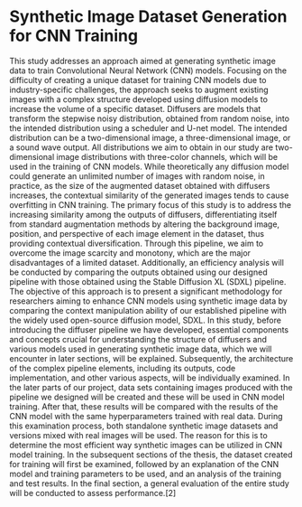 # Synthetic Image Dataset Generation for CNN Training


This study addresses an approach aimed at generating synthetic image data to train Convolutional Neural Network (CNN) models. Focusing on the difficulty of creating a unique dataset for training CNN models due to industry-specific challenges, the approach seeks to augment existing images with a complex structure developed using diffusion models to increase the volume of a specific dataset.
Diffusers are models that transform the stepwise noisy distribution, obtained from random noise, into the intended distribution using a scheduler and U-net model. The intended distribution can be a two-dimensional image, a three-dimensional image, or a sound wave output. All distributions we aim to obtain in our study are two-dimensional image distributions with three-color channels, which will be used in the training of CNN models. While theoretically any diffusion model could generate an unlimited number of images with random noise, in practice, as the size of the augmented dataset obtained with diffusers increases, the contextual similarity of the generated images tends to cause overfitting in CNN training.
The primary focus of this study is to address the increasing similarity among the outputs of diffusers, differentiating itself from standard augmentation methods by altering the background image, position, and perspective of each image element in the dataset, thus providing contextual diversification. Through this pipeline, we aim to overcome the image scarcity and monotony, which are the major disadvantages of a limited dataset. Additionally, an efficiency analysis will be conducted by comparing the outputs obtained using our designed pipeline with those obtained using the Stable Diffusion XL (SDXL) pipeline. The objective of this approach is to present a significant methodology for researchers aiming to enhance CNN models using synthetic image data by comparing the context manipulation ability of our established pipeline with the widely used open-source diffusion model, SDXL.
In this study, before introducing the diffuser pipeline we have developed, essential components and concepts crucial for understanding the structure of diffusers and various models used in generating synthetic image data, which we will encounter in later sections, will be explained. Subsequently, the architecture of the complex pipeline elements, including its outputs, code implementation, and other various aspects, will be individually examined.
In the later parts of our project, data sets containing images produced with the pipeline we designed will be created and these will be used in CNN model training. After that, these results will be compared with the results of the CNN model with the same hyperparameters trained with real data. During this examination process, both standalone synthetic image datasets and versions mixed with real images will be used. The reason for this is to determine the most efficient way synthetic images can be utilized in CNN model training.
In the subsequent sections of the thesis, the dataset created for training will first be examined, followed by an explanation of the CNN model and training parameters to be used, and an analysis of the training and test results. In the final section, a general evaluation of the entire study will be conducted to assess performance.[2]
